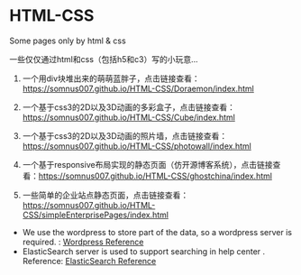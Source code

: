 # HTML-CSS
Some pages only by html &amp; css

一些仅仅通过html和css（包括h5和c3）写的小玩意...

1. 一个用div块堆出来的萌萌蓝胖子，点击链接查看：https://somnus007.github.io/HTML-CSS/Doraemon/index.html

2. 一个基于css3的2D以及3D动画的多彩盒子，点击链接查看：https://somnus007.github.io/HTML-CSS/Cube/index.html

3. 一个基于css3的2D以及3D动画的照片墙，点击链接查看：https://somnus007.github.io/HTML-CSS/photowall/index.html

4. 一个基于responsive布局实现的静态页面（仿开源博客系统），点击链接查看：https://somnus007.github.io/HTML-CSS/ghostchina/index.html

5. 一些简单的企业站点静态页面，点击链接查看：https://somnus007.github.io/HTML-CSS/simpleEnterprisePages/index.html

* We use the wordpress to store part of the data, so a wordpress server is required. : [Wordpress Reference](https://codex.wordpress.org/Installing_WordPress) 
* ElasticSearch server is used to support searching in help center . Reference: [ElasticSearch Reference](https://www.elastic.co/downloads/elasticsearch) 
